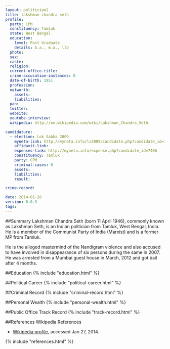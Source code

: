 ```yaml
---
layout: politician2
title: lakshman chandra seth
profile: 
  party: CPM
  constituency: Tamluk
  state: West Bengal
  education: 
    level: Post Graduate
    details: b.a., m.a., llb
  photo: 
  sex: 
  caste: 
  religion: 
  current-office-title: 
  crime-accusation-instances: 0
  date-of-birth: 1951
  profession: 
  networth: 
    assets: 
    liabilities: 
  pan: 
  twitter: 
  website: 
  youtube-interview: 
  wikipedia: http://en.wikipedia.com/wiki/Lakshman_Chandra_Seth

candidature: 
  - election: Lok Sabha 2009
    myneta-link: http://myneta.info/ls2009/candidate.php?candidate_id=7406
    affidavit-link: 
    expenses-link: http://myneta.info/expense.php?candidate_id=7406
    constituency: Tamluk 
    party: CPM
    criminal-cases: 0
    assets: 
    liabilities: 
    result:  

crime-record: 

date: 2014-01-28
version: 0.0.5
tags: 
---
```

##Summary
Lakshman Chandra Seth (born 11 April 1946), commonly known as Lakshman Seth, is an Indian politician from Tamluk, West Bengal, India. He is a member of the Communist Party of India (Marxist) and is a former MP from Tamluk.

He is the alleged mastermind of the Nandigram violence and also accused to have involved in disappearance of six persons during the same in 2007. He was arrested from a Mumbai guest house in March, 2012 and got bail after 4 months.


##Education
{% include "education.html" %}


##Political Career
{% include "political-career.html" %}


##Criminal Record
{% include "criminal-record.html" %}


##Personal Wealth
{% include "personal-wealth.html" %}


##Public Office Track Record
{% include "track-record.html" %}


##References
Wikipedia References
- [Wikipedia profile]({{page.profile.wikipedia}}), accessed Jan 27, 2014.



{% include "references.html" %}